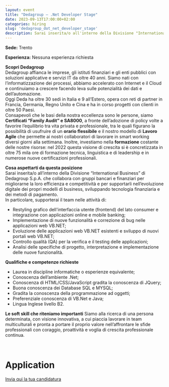 ```yaml
---
layout: event
title: "Dedagroup – .Net Developer Stage"
date: 2023-09-13T17:00:00+02:00
categories: hiring
slug: 'dedagroup_dot_net_developer_stage'
description: Sarai inserita/o all'interno della Divisione "International Business" di Dedagroup S.p.A. che collabora con gruppi bancari e finanziari per migliorarne la loro efficienza e competitività e per supportarli nell'evoluzione digitale dei propri modelli di business, sviluppando tecnologia finanziaria e dei metodi di pagamento
---
```


**Sede:** Trento  
  
**Esperienza:** Nessuna esperienza richiesta 
  
**Scopri Dedagroup**  
Dedagroup affianca le imprese, gli istituti finanziari e gli enti pubblici con soluzioni applicative e servizi IT da oltre 40 anni. Siamo nati con l’informatizzazione dei processi, abbiamo accelerato con Internet e il Cloud e continuiamo a crescere facendo leva sulle potenzialità dei dati e dell’automazione.  
Oggi Deda ha oltre 30 sedi in Italia e 9 all’Estero, opera con reti di partner in Francia, Germania, Regno Unito e Cina e ha in corso progetti con clienti in oltre 50 Paesi.  
Consapevoli che le basi della nostra eccellenza sono le persone, siamo **Certificati “Family Audit” e SA8000**, a fronte dell’adozione di policy volte a favorire l’equilibrio tra vita privata e professionale, tra le quali figurano la possibilità di usufruire di un **orario flessibile** e il nostro modello di **Lavoro Agile** che permette ai nostri collaboratori di lavorare in smart working diversi giorni alla settimana. Inoltre, investiamo nella **formazione** costante delle nostre risorse: nel 2022 questa visione di crescita si è concretizzata in oltre 75 mila ore di formazione tecnica, linguistica e di leadership e in numerose nuove certificazioni professionali.  
  
**Cosa aspettarti da questa posizione**  
Sarai inserita/o all’interno della Divisione “International Business” di Dedagroup S.p.A. che collabora con gruppi bancari e finanziari per migliorarne la loro efficienza e competitività e per supportarli nell’evoluzione digitale dei propri modelli di business, sviluppando tecnologia finanziaria e dei metodi di pagamento.  
In particolare, supporterai il team nelle attività di:  
* Restyling grafico dell'interfaccia utente (frontend) del lato consumer e integrazione con applicazioni online e mobile banking;
* Implementazione di nuove funzionalità e correzione di bug nelle applicazioni web VB.NET;
* Evoluzione delle applicazioni web VB.NET esistenti e sviluppo di nuovi portali web VB.NET;
* Controllo qualità (QA) per la verifica e il testing delle applicazioni;
* Analisi delle specifiche di progetto, interpretazione e implementazione delle nuove funzionalità.
  
**Qualifiche e competenze richieste**  
* Laurea in discipline informatiche o esperienze equivalente;
* Conoscenza dell’ambiente .Net;
* Conoscenza di HTML/CSS/JavaScript gradita la conoscenza di JQuery;
* Buona conoscenza dei Database SQL e MYSQL;
* Gradita la conoscenza della programmazione ad oggetti;
* Preferenziale conoscenza di VB.Net e Java;
* Lingua Inglese livello B2.
  
**Le soft skill che riteniamo importanti**
Siamo alla ricerca di una persona determinata, con visione innovativa, a cui piaccia lavorare in team multiculturali e pronta a portare il proprio valore nell’affrontare le sfide professionali con coraggio, proattività e voglia di crescita professionale continua.
  
<br>

# Application

[Invia qui la tua candidatura](https://joblink.allibo.com/ats3/job-offer.aspx?DM=2090&SG=6&FT=1576&ID=61373&LN=IT)
